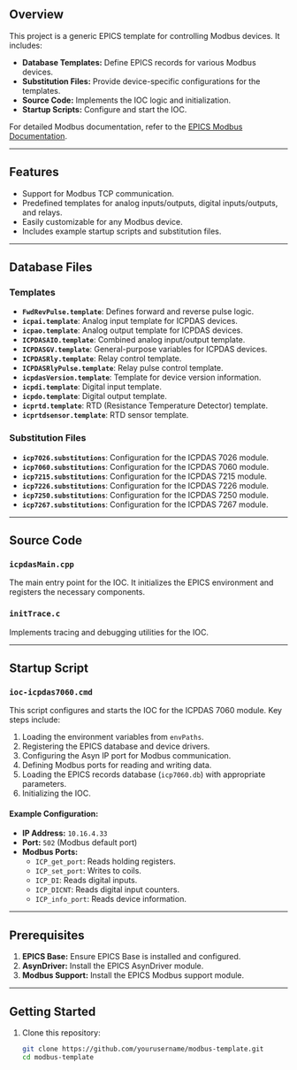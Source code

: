 ## Overview

This project is a generic EPICS template for controlling Modbus devices. It includes:
- **Database Templates:** Define EPICS records for various Modbus devices.
- **Substitution Files:** Provide device-specific configurations for the templates.
- **Source Code:** Implements the IOC logic and initialization.
- **Startup Scripts:** Configure and start the IOC.

For detailed Modbus documentation, refer to the [EPICS Modbus Documentation](https://epics-modbus.readthedocs.io/en/latest/).

---

## Features

- Support for Modbus TCP communication.
- Predefined templates for analog inputs/outputs, digital inputs/outputs, and relays.
- Easily customizable for any Modbus device.
- Includes example startup scripts and substitution files.

---

## Database Files

### Templates
- **`FwdRevPulse.template`**: Defines forward and reverse pulse logic.
- **`icpai.template`**: Analog input template for ICPDAS devices.
- **`icpao.template`**: Analog output template for ICPDAS devices.
- **`ICPDASAIO.template`**: Combined analog input/output template.
- **`ICPDASGV.template`**: General-purpose variables for ICPDAS devices.
- **`ICPDASRly.template`**: Relay control template.
- **`ICPDASRlyPulse.template`**: Relay pulse control template.
- **`icpdasVersion.template`**: Template for device version information.
- **`icpdi.template`**: Digital input template.
- **`icpdo.template`**: Digital output template.
- **`icprtd.template`**: RTD (Resistance Temperature Detector) template.
- **`icprtdsensor.template`**: RTD sensor template.

### Substitution Files
- **`icp7026.substitutions`**: Configuration for the ICPDAS 7026 module.
- **`icp7060.substitutions`**: Configuration for the ICPDAS 7060 module.
- **`icp7215.substitutions`**: Configuration for the ICPDAS 7215 module.
- **`icp7226.substitutions`**: Configuration for the ICPDAS 7226 module.
- **`icp7250.substitutions`**: Configuration for the ICPDAS 7250 module.
- **`icp7267.substitutions`**: Configuration for the ICPDAS 7267 module.

---

## Source Code

### `icpdasMain.cpp`
The main entry point for the IOC. It initializes the EPICS environment and registers the necessary components.

### `initTrace.c`
Implements tracing and debugging utilities for the IOC.

---

## Startup Script

### `ioc-icpdas7060.cmd`
This script configures and starts the IOC for the ICPDAS 7060 module. Key steps include:
1. Loading the environment variables from `envPaths`.
2. Registering the EPICS database and device drivers.
3. Configuring the Asyn IP port for Modbus communication.
4. Defining Modbus ports for reading and writing data.
5. Loading the EPICS records database (`icp7060.db`) with appropriate parameters.
6. Initializing the IOC.

#### Example Configuration:
- **IP Address:** `10.16.4.33`
- **Port:** `502` (Modbus default port)
- **Modbus Ports:**
  - `ICP_get_port`: Reads holding registers.
  - `ICP_set_port`: Writes to coils.
  - `ICP_DI`: Reads digital inputs.
  - `ICP_DICNT`: Reads digital input counters.
  - `ICP_info_port`: Reads device information.

---

## Prerequisites

1. **EPICS Base:** Ensure EPICS Base is installed and configured.
2. **AsynDriver:** Install the EPICS AsynDriver module.
3. **Modbus Support:** Install the EPICS Modbus support module.

---

## Getting Started

1. Clone this repository:
   ```bash
   git clone https://github.com/yourusername/modbus-template.git
   cd modbus-template